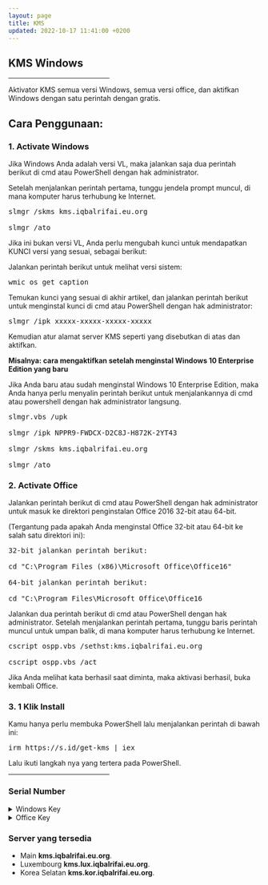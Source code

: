 ```yaml
---
layout: page
title: KMS
updated: 2022-10-17 11:41:00 +0200
---
```

## KMS Windows
<hr style="width:40%">
Aktivator KMS semua versi Windows, semua versi office, dan aktifkan Windows dengan satu perintah dengan gratis.
<br/>

## Cara Penggunaan:

### 1. Activate Windows

Jika Windows Anda adalah versi VL, maka jalankan saja dua perintah berikut di cmd atau PowerShell dengan hak administrator.

Setelah menjalankan perintah pertama, tunggu jendela prompt muncul, di mana komputer harus terhubung ke Internet.

<pre>
slmgr /skms kms.iqbalrifai.eu.org

slmgr /ato
</pre>

Jika ini bukan versi VL, Anda perlu mengubah kunci untuk mendapatkan KUNCI versi yang sesuai, sebagai berikut:

Jalankan perintah berikut untuk melihat versi sistem:

<pre>
wmic os get caption
</pre>

Temukan kunci yang sesuai di akhir artikel, dan jalankan perintah berikut untuk menginstal kunci di cmd atau PowerShell dengan hak administrator:

<pre>
slmgr /ipk xxxxx-xxxxx-xxxxx-xxxxx
</pre>

Kemudian atur alamat server KMS seperti yang disebutkan di atas dan aktifkan.

**Misalnya: cara mengaktifkan setelah menginstal Windows 10 Enterprise Edition yang baru**

Jika Anda baru atau sudah menginstal Windows 10 Enterprise Edition, maka Anda hanya perlu menyalin perintah berikut untuk menjalankannya di cmd atau powershell dengan hak administrator langsung.

<pre>
slmgr.vbs /upk

slmgr /ipk NPPR9-FWDCX-D2C8J-H872K-2YT43

slmgr /skms kms.iqbalrifai.eu.org

slmgr /ato
</pre>

### 2. Activate Office

Jalankan perintah berikut di cmd atau PowerShell dengan hak administrator untuk masuk ke direktori penginstalan Office 2016 32-bit atau 64-bit.

(Tergantung pada apakah Anda menginstal Office 32-bit atau 64-bit ke salah satu direktori ini):

<pre>
32-bit jalankan perintah berikut:

cd "C:\Program Files (x86)\Microsoft Office\Office16"

64-bit jalankan perintah berikut:

cd "C:\Program Files\Microsoft Office\Office16
</pre>

Jalankan dua perintah berikut di cmd atau PowerShell dengan hak administrator. 
Setelah menjalankan perintah pertama, tunggu baris perintah muncul untuk umpan balik, di mana komputer harus terhubung ke Internet.

<pre>
cscript ospp.vbs /sethst:kms.iqbalrifai.eu.org

cscript ospp.vbs /act
</pre>

Jika Anda melihat kata berhasil saat diminta, maka aktivasi berhasil, buka kembali Office.

### 3. 1 Klik Install

Kamu hanya perlu membuka PowerShell lalu menjalankan perintah di bawah ini:

<pre>
irm https://s.id/get-kms | iex
</pre>

Lalu ikuti langkah nya yang tertera pada PowerShell.

<hr style="width:40%">

### Serial Number

<details>
    <summary>Windows Key</summary>
<table border="1" width="100%" cellspacing="0" cellpadding="1">
<tbody>
<tr>
<td><strong>Windows</strong></td>
<td><strong>KMS Activation Serial Number</strong></td>
</tr>
<tr>
<td>Windows 10 Home</td>
<td>TX9XD-98N7V-6WMQ6-BX7FG-H8Q99</td>
</tr>
<tr>
<td>Windows 10/11 Pro</td>
<td>W269N-WFGWX-YVC9B-4J6C9-T83GX</td>
</tr>
<tr>
<td>Windows 10/11 Pro N</td>
<td>MH37W-N47XK-V7XM9-C7227-GCQG9</td>
</tr>
<tr>
<td>Windows 10/11 Pro Workstations</td>
<td>NRG8B-VKK3Q-CXVCJ-9G2XF-6Q84J</td>
</tr>
<tr>
<td>Windows 10/11 Pro Workstations N</td>
<td>9FNHH-K3HBT-3W4TD-6383H-6XYWF</td>
</tr>
<tr>
<td>Windows 10/11 Pro Education</td>
<td>6TP4R-GNPTD-KYYHQ-7B7DP-J447Y</td>
</tr>
<tr>
<td>Windows 10/11 Pro Education N</td>
<td>YVWGF-BXNMC-HTQYQ-CPQ99-66QFC</td>
</tr>
<tr>
<td>Windows 10/11 Education</td>
<td>NW6C2-QMPVW-D7KKK-3GKT6-VCFB2</td>
</tr>
<tr>
<td>Windows 10/11 Education N</td>
<td>2WH4N-8QGBV-H22JP-CT43Q-MDWWJ</td>
</tr>
<tr>
<td>Windows 10/11 Enterprise</td>
<td>NPPR9-FWDCX-D2C8J-H872K-2YT43</td>
</tr>
<tr>
<td>Windows 10/11 Enterprise N</td>
<td>DPH2V-TTNVB-4X9Q3-TJR4H-KHJW4</td>
</tr>
<tr>
<td>Windows 10/11 Enterprise G</td>
<td>YYVX9-NTFWV-6MDM3-9PT4T-4M68B</td>
</tr>
<tr>
<td>Windows 10/11 Enterprise G N</td>
<td>44RPN-FTY23-9VTTB-MP9BX-T84FV</td>
</tr>
<tr>
<td>Windows 10 Enterprise LTSC 2019/2021</td>
<td>M7XTQ-FN8P6-TTKYV-9D4CC-J462D</td>
</tr>
<tr>
<td>Windows 10 Enterprise N LTSC 2019/2021</td>
<td>92NFX-8DJQP-P6BBQ-THF9C-7CG2H</td>
</tr>
<tr>
<td>Windows 10 Enterprise LTSB 2016</td>
<td>DCPHK-NFMTC-H88MJ-PFHPY-QJ4BJ</td>
</tr>
<tr>
<td>Windows 10 Enterprise N LTSB 2016</td>
<td>QFFDN-GRT3P-VKWWX-X7T3R-8B639</td>
</tr>
<tr>
<td>Windows 10 Enterprise LTSB 2015</td>
<td>WNMTR-4C88C-JK8YV-HQ7T2-76DF9</td>
</tr>
<tr>
<td>Windows 10 Enterprise N LTSB 2015</td>
<td>2F77B-TNFGY-69QQF-B8YKP-D69TJ</td>
</tr>
<tr>
<td>Windows 8.1 Pro</td>
<td>GCRJD-8NW9H-F2CDX-CCM8D-9D6T9</td>
</tr>
<tr>
<td>Windows 8.1 Pro N</td>
<td>HMCNV-VVBFX-7HMBH-CTY9B-B4FXY</td>
</tr>
<tr>
<td>Windows 8.1 Enterprise</td>
<td>MHF9N-XY6XB-WVXMC-BTDCT-MKKG7</td>
</tr>
<tr>
<td>Windows 8.1 Enterprise N</td>
<td>TT4HM-HN7YT-62K67-RGRQJ-JFFXW</td>
</tr>
<tr>
<td>Windows 8 Pro</td>
<td>NG4HW-VH26C-733KW-K6F98-J8CK4</td>
</tr>
<tr>
<td>Windows 8 Pro N</td>
<td>XCVCF-2NXM9-723PB-MHCB7-2RYQQ</td>
</tr>
<tr>
<td>Windows 8 Enterprise</td>
<td>32JNW-9KQ84-P47T8-D8GGY-CWCK7</td>
</tr>
<tr>
<td>Windows 8 Enterprise N</td>
<td>JMNMF-RHW7P-DMY6X-RF3DR-X2BQT</td>
</tr>
<tr>
<td>Windows 7 Professional</td>
<td>FJ82H-XT6CR-J8D7P-XQJJ2-GPDD4</td>
</tr>
<tr>
<td>Windows 7 Professional N</td>
<td>MRPKT-YTG23-K7D7T-X2JMM-QY7MG</td>
</tr>
<tr>
<td>Windows 7 Professional E</td>
<td>W82YF-2Q76Y-63HXB-FGJG9-GF7QX</td>
</tr>
<tr>
<td>Windows 7 Enterprise</td>
<td>33PXH-7Y6KF-2VJC9-XBBR8-HVTHH</td>
</tr>
<tr>
<td>Windows 7 Enterprise N</td>
<td>YDRBP-3D83W-TY26F-D46B2-XCKRJ</td>
</tr>
<tr>
<td>Windows 7 Enterprise E</td>
<td>C29WB-22CC8-VJ326-GHFJW-H9DH4</td>
</tr>
<tr>
<td>Windows Server 2022 Datacenter</td>
<td>WX4NM-KYWYW-QJJR4-XV3QB-6VM33</td>
</tr>
<tr>
<td>Windows Server 2022 Standard</td>
<td>VDYBN-27WPP-V4HQT-9VMD4-VMK7H</td>
</tr>
<tr>
<td>Windows Server 2019 Datacenter</td>
<td>WMDGN-G9PQG-XVVXX-R3X43-63DFG</td>
</tr>
<tr>
<td>Windows Server 2019 Standard</td>
<td>N69G4-B89J2-4G8F4-WWYCC-J464C</td>
</tr>
<tr>
<td>Windows Server 2019 Essentials</td>
<td>WVDHN-86M7X-466P6-VHXV7-YY726</td>
</tr>
<tr>
<td>Windows Server 2016 Datacenter</td>
<td>CB7KF-BWN84-R7R2Y-793K2-8XDDG</td>
</tr>
<tr>
<td>Windows Server 2016 Standard</td>
<td>WC2BQ-8NRM3-FDDYY-2BFGV-KHKQY</td>
</tr>
<tr>
<td>Windows Server 2016 Essentials</td>
<td>JCKRF-N37P4-C2D82-9YXRT-4M63B</td>
</tr>
<tr>
<td>Windows Server 2012 R2 Datacenter</td>
<td>W3GGN-FT8W3-Y4M27-J84CP-Q3VJ9</td>
</tr>
<tr>
<td>Windows Server 2012 R2 Standard</td>
<td>D2N9P-3P6X9-2R39C-7RTCD-MDVJX</td>
</tr>
<tr>
<td>Windows Server 2012 R2 Essentials</td>
<td>KNC87-3J2TX-XB4WP-VCPJV-M4FWM</td>
</tr>
<tr>
<td>Windows Server 2012</td>
<td>BN3D2-R7TKB-3YPBD-8DRP2-27GG4</td>
</tr>
<tr>
<td>Windows Server 2012 N</td>
<td>8N2M2-HWPGY-7PGT9-HGDD8-GVGGY</td>
</tr>
<tr>
<td>Windows Server 2012 Single Language</td>
<td>2WN2H-YGCQR-KFX6K-CD6TF-84YXQ</td>
</tr>
<tr>
<td>Windows Server 2012 Country Specific</td>
<td>4K36P-JN4VD-GDC6V-KDT89-DYFKP</td>
</tr>
<tr>
<td>Windows Server 2012 Standard</td>
<td>XC9B7-NBPP2-83J2H-RHMBY-92BT4</td>
</tr>
<tr>
<td>Windows Server 2012 MultiPoint Standard</td>
<td>HM7DN-YVMH3-46JC3-XYTG7-CYQJJ</td>
</tr>
<tr>
<td>Windows Server 2012 MultiPoint Premium</td>
<td>XNH6W-2V9GX-RGJ4K-Y8X6F-QGJ2G</td>
</tr>
<tr>
<td>Windows Server 2012 Datacenter</td>
<td>48HP8-DN98B-MYWDG-T2DCC-8W83P</td>
</tr>
<tr>
<td>Windows Server 2008 R2 Web</td>
<td>6TPJF-RBVHG-WBW2R-86QPH-6RTM4</td>
</tr>
<tr>
<td>Windows Server 2008 R2 HPC edition</td>
<td>TT8MH-CG224-D3D7Q-498W2-9QCTX</td>
</tr>
<tr>
<td>Windows Server 2008 R2 Standard</td>
<td>YC6KT-GKW9T-YTKYR-T4X34-R7VHC</td>
</tr>
<tr>
<td>Windows Server 2008 R2 Enterprise</td>
<td>489J6-VHDMP-X63PK-3K798-CPX3Y</td>
</tr>
<tr>
<td>Windows Server 2008 R2 Datacenter</td>
<td>74YFP-3QFB3-KQT8W-PMXWJ-7M648</td>
</tr>
<tr>
<td>Windows Server 2008 R2 for Itanium-based Systems</td>
<td>GT63C-RJFQ3-4GMB6-BRFB9-CB83V</td>
</tr>
<tr>
<td>Windows Web Server 2008</td>
<td>WYR28-R7TFJ-3X2YQ-YCY4H-M249D</td>
</tr>
<tr>
<td>Windows Server 2008 Standard</td>
<td>TM24T-X9RMF-VWXK6-X8JC9-BFGM2</td>
</tr>
<tr>
<td>Windows Server 2008 Standard without Hyper-V</td>
<td>W7VD6-7JFBR-RX26B-YKQ3Y-6FFFJ</td>
</tr>
<tr>
<td>Windows Server 2008 Enterprise</td>
<td>YQGMW-MPWTJ-34KDK-48M3W-X4Q6V</td>
</tr>
<tr>
<td>Windows Server 2008 Enterprise without Hyper-V</td>
<td>39BXF-X8Q23-P2WWT-38T2F-G3FPG</td>
</tr>
<tr>
<td>Windows Server 2008 HPC</td>
<td>RCTX3-KWVHP-BR6TB-RB6DM-6X7HP</td>
</tr>
<tr>
<td>Windows Server 2008 Datacenter</td>
<td>7M67G-PC374-GR742-YH8V4-TCBY3</td>
</tr>
<tr>
<td>Windows Server 2008 Datacenter without Hyper-V</td>
<td>22XQ2-VRXRG-P8D42-K34TD-G3QQC</td>
</tr>
<tr>
<td>Windows Server 2008 for Itanium-Based Systems</td>
<td>4DWFP-JF3DJ-B7DTH-78FJB-PDRHK</td>
</tr>
<tr>
<td>Windows Server Datacenter, version 20H2/2004/1909/1903/1809</td>
<td>6NMRW-2C8FM-D24W7-TQWMY-CWH2D</td>
</tr>
<tr>
<td>Windows Server Standard, version 20H2/2004/1909/1903/1809</td>
<td>N2KJX-J94YW-TQVFB-DG9YT-724CC</td>
</tr>
<tr>
<td>Windows Server Datacenter, version 1803</td>
<td>2HXDN-KRXHB-GPYC7-YCKFJ-7FVDG</td>
</tr>
<tr>
<td>Windows Server Standard, version 1803</td>
<td>PTXN8-JFHJM-4WC78-MPCBR-9W4KR</td>
</tr>
<tr>
<td>Windows Server Datacenter, version 1709</td>
<td>6Y6KB-N82V8-D8CQV-23MJW-BWTG6</td>
</tr>
<tr>
<td>Windows Server Standard, version 1709</td>
<td>DPCNP-XQFKJ-BJF7R-FRC8D-GF6G4</td>
</tr>
</tbody>
</table>
</details>

<details>
    <summary>Office Key</summary>
<table border="1" width="100%" cellspacing="0" cellpadding="1">
<tbody>
<tr>
<td><strong>Office</strong></td>
<td><strong>KMS Activation Serial Number</strong></td>
</tr>
<tr>
<td>Office LTSC Professional Plus 2021</td>
<td>FXYTK-NJJ8C-GB6DW-3DYQT-6F7TH</td>
</tr>
<tr>
<td>Office LTSC Standard 2021</td>
<td>KDX7X-BNVR8-TXXGX-4Q7Y8-78VT3</td>
</tr>
<tr>
<td>Project Professional 2021</td>
<td>FTNWT-C6WBT-8HMGF-K9PRX-QV9H8</td>
</tr>
<tr>
<td>Project Standard 2021</td>
<td>J2JDC-NJCYY-9RGQ4-YXWMH-T3D4T</td>
</tr>
<tr>
<td>Visio LTSC Professional 2021</td>
<td>KNH8D-FGHT4-T8RK3-CTDYJ-K2HT4</td>
</tr>
<tr>
<td>Visio LTSC Standard 2021</td>
<td>MJVNY-BYWPY-CWV6J-2RKRT-4M8QG</td>
</tr>
<tr>
<td>Access LTSC 2021</td>
<td>WM8YG-YNGDD-4JHDC-PG3F4-FC4T4</td>
</tr>
<tr>
<td>Excel LTSC 2021</td>
<td>NWG3X-87C9K-TC7YY-BC2G7-G6RVC</td>
</tr>
<tr>
<td>Outlook LTSC 2021</td>
<td>C9FM6-3N72F-HFJXB-TM3V9-T86R9</td>
</tr>
<tr>
<td>PowerPoint LTSC 2021</td>
<td>TY7XF-NFRBR-KJ44C-G83KF-GX27K</td>
</tr>
<tr>
<td>Publisher LTSC 2021</td>
<td>2MW9D-N4BXM-9VBPG-Q7W6M-KFBGQ</td>
</tr>
<tr>
<td>Skype for Business LTSC 2021</td>
<td>HWCXN-K3WBT-WJBKY-R8BD9-XK29P</td>
</tr>
<tr>
<td>Word LTSC 2021</td>
<td>TN8H9-M34D3-Y64V9-TR72V-X79KV</td>
</tr>
<tr>
<td>Office Professional Plus 2019</td>
<td>NMMKJ-6RK4F-KMJVX-8D9MJ-6MWKP</td>
</tr>
<tr>
<td>Office Standard 2019</td>
<td>6NWWJ-YQWMR-QKGCB-6TMB3-9D9HK</td>
</tr>
<tr>
<td>Project Professional 2019</td>
<td>B4NPR-3FKK7-T2MBV-FRQ4W-PKD2B</td>
</tr>
<tr>
<td>Project Standard 2019</td>
<td>C4F7P-NCP8C-6CQPT-MQHV9-JXD2M</td>
</tr>
<tr>
<td>Visio Professional 2019</td>
<td>9BGNQ-K37YR-RQHF2-38RQ3-7VCBB</td>
</tr>
<tr>
<td>Visio Standard 2019</td>
<td>7TQNQ-K3YQQ-3PFH7-CCPPM-X4VQ2</td>
</tr>
<tr>
<td>Access 2019</td>
<td>9N9PT-27V4Y-VJ2PD-YXFMF-YTFQT</td>
</tr>
<tr>
<td>Excel 2019</td>
<td>TMJWT-YYNMB-3BKTF-644FC-RVXBD</td>
</tr>
<tr>
<td>Outlook 2019</td>
<td>7HD7K-N4PVK-BHBCQ-YWQRW-XW4VK</td>
</tr>
<tr>
<td>PowerPoint 2019</td>
<td>RRNCX-C64HY-W2MM7-MCH9G-TJHMQ</td>
</tr>
<tr>
<td>Publisher 2019</td>
<td>G2KWX-3NW6P-PY93R-JXK2T-C9Y9V</td>
</tr>
<tr>
<td>Skype for Business 2019</td>
<td>NCJ33-JHBBY-HTK98-MYCV8-HMKHJ</td>
</tr>
<tr>
<td>Word 2019</td>
<td>PBX3G-NWMT6-Q7XBW-PYJGG-WXD33</td>
</tr>
<tr>
<td>Office Professional Plus 2016</td>
<td>XQNVK-8JYDB-WJ9W3-YJ8YR-WFG99</td>
</tr>
<tr>
<td>Office Mondo 2016</td>
<td>HFTND-W9MK4-8B7MJ-B6C4G-XQBR2</td>
</tr>
<tr>
<td>Office Standard 2016</td>
<td>JNRGM-WHDWX-FJJG3-K47QV-DRTFM</td>
</tr>
<tr>
<td>Project Professional 2016</td>
<td>YG9NW-3K39V-2T3HJ-93F3Q-G83KT</td>
</tr>
<tr>
<td>Project Standard 2016</td>
<td>GNFHQ-F6YQM-KQDGJ-327XX-KQBVC</td>
</tr>
<tr>
<td>Visio Professional 2016</td>
<td>PD3PC-RHNGV-FXJ29-8JK7D-RJRJK</td>
</tr>
<tr>
<td>Visio Standard 2016</td>
<td>7WHWN-4T7MP-G96JF-G33KR-W8GF4</td>
</tr>
<tr>
<td>Access 2016</td>
<td>GNH9Y-D2J4T-FJHGG-QRVH7-QPFDW</td>
</tr>
<tr>
<td>Excel 2016</td>
<td>9C2PK-NWTVB-JMPW8-BFT28-7FTBF</td>
</tr>
<tr>
<td>OneNote 2016</td>
<td>DR92N-9HTF2-97XKM-XW2WJ-XW3J6</td>
</tr>
<tr>
<td>Outlook 2016</td>
<td>R69KK-NTPKF-7M3Q4-QYBHW-6MT9B</td>
</tr>
<tr>
<td>PowerPoint 2016</td>
<td>J7MQP-HNJ4Y-WJ7YM-PFYGF-BY6C6</td>
</tr>
<tr>
<td>Publisher 2016</td>
<td>F47MM-N3XJP-TQXJ9-BP99D-8K837</td>
</tr>
<tr>
<td>Skype for Business 2016</td>
<td>869NQ-FJ69K-466HW-QYCP2-DDBV6</td>
</tr>
<tr>
<td>Word 2016</td>
<td>WXY84-JN2Q9-RBCCQ-3Q3J3-3PFJ6</td>
</tr>
<tr>
<td>Office Professional Plus 2013</td>
<td>YC7DK-G2NP3-2QQC3-J6H88-GVGXT</td>
</tr>
<tr>
<td>Office Mondo 2013</td>
<td>42QTK-RN8M7-J3C4G-BBGYM-88CYV</td>
</tr>
<tr>
<td>Office Standard 2013</td>
<td>KBKQT-2NMXY-JJWGP-M62JB-92CD4</td>
</tr>
<tr>
<td>Project Professional 2013</td>
<td>FN8TT-7WMH6-2D4X9-M337T-2342K</td>
</tr>
<tr>
<td>Project Standard 2013</td>
<td>6NTH3-CW976-3G3Y2-JK3TX-8QHTT</td>
</tr>
<tr>
<td>Visio Professional 2013</td>
<td>C2FG9-N6J68-H8BTJ-BW3QX-RM3B3</td>
</tr>
<tr>
<td>Visio Standard 2013</td>
<td>J484Y-4NKBF-W2HMG-DBMJC-PGWR7</td>
</tr>
<tr>
<td>Access 2013</td>
<td>NG2JY-H4JBT-HQXYP-78QH9-4JM2D</td>
</tr>
<tr>
<td>Excel 2013</td>
<td>VGPNG-Y7HQW-9RHP7-TKPV3-BG7GB</td>
</tr>
<tr>
<td>InfoPath 2013</td>
<td>DKT8B-N7VXH-D963P-Q4PHY-F8894</td>
</tr>
<tr>
<td>Lync 2013</td>
<td>2MG3G-3BNTT-3MFW9-KDQW3-TCK7R</td>
</tr>
<tr>
<td>OneNote 2013</td>
<td>TGN6P-8MMBC-37P2F-XHXXK-P34VW</td>
</tr>
<tr>
<td>Outlook 2013</td>
<td>QPN8Q-BJBTJ-334K3-93TGY-2PMBT</td>
</tr>
<tr>
<td>PowerPoint 2013</td>
<td>4NT99-8RJFH-Q2VDH-KYG2C-4RD4F</td>
</tr>
<tr>
<td>Publisher 2013</td>
<td>PN2WF-29XG2-T9HJ7-JQPJR-FCXK4</td>
</tr>
<tr>
<td>Word 2013</td>
<td>6Q7VD-NX8JD-WJ2VH-88V73-4GBJ7</td>
</tr>
<tr>
<td>Office Professional Plus 2010</td>
<td>VYBBJ-TRJPB-QFQRF-QFT4D-H3GVB</td>
</tr>
<tr>
<td>Office Mondo 2010</td>
<td>YBJTT-JG6MD-V9Q7P-DBKXJ-38W9R</td>
</tr>
<tr>
<td>Office Standard 2010</td>
<td>V7QKV-4XVVR-XYV4D-F7DFM-8R6BM</td>
</tr>
<tr>
<td>Office SmallBusBasics 2010</td>
<td>D6QFG-VBYP2-XQHM7-J97RH-VVRCK</td>
</tr>
<tr>
<td>Project Professional 2010</td>
<td>YGX6F-PGV49-PGW3J-9BTGG-VHKC6</td>
</tr>
<tr>
<td>Project Standard 2010</td>
<td>4HP3K-88W3F-W2K3D-6677X-F9PGB</td>
</tr>
<tr>
<td>Visio Premium 2010</td>
<td>D9DWC-HPYVV-JGF4P-BTWQB-WX8BJ</td>
</tr>
<tr>
<td>Visio Professional 2010</td>
<td>7MCW8-VRQVK-G677T-PDJCM-Q8TCP</td>
</tr>
<tr>
<td>Visio Standard 2010</td>
<td>767HD-QGMWX-8QTDB-9G3R2-KHFGJ</td>
</tr>
<tr>
<td>Access 2010</td>
<td>V7Y44-9T38C-R2VJK-666HK-T7DDX</td>
</tr>
<tr>
<td>Excel 2010</td>
<td>H62QG-HXVKF-PP4HP-66KMR-CW9BM</td>
</tr>
<tr>
<td>Groove 2010</td>
<td>QYYW6-QP4CB-MBV6G-HYMCJ-4T3J4</td>
</tr>
<tr>
<td>InfoPath 2010</td>
<td>K96W8-67RPQ-62T9Y-J8FQJ-BT37T</td>
</tr>
<tr>
<td>OneNote 2010</td>
<td>Q4Y4M-RHWJM-PY37F-MTKWH-D3XHX</td>
</tr>
<tr>
<td>Outlook 2010</td>
<td>7YDC2-CWM8M-RRTJC-8MDVC-X3DWQ</td>
</tr>
<tr>
<td>PowerPoint 2010</td>
<td>RC8FX-88JRY-3PF7C-X8P67-P4VTT</td>
</tr>
<tr>
<td>Publisher 2010</td>
<td>BFK7F-9MYHM-V68C7-DRQ66-83YTP</td>
</tr>
<tr>
<td>Word 2010</td>
<td>HVHB3-C6FV7-KQX9W-YQG79-CRY7T</td>
</tr>
</tbody>
</table>
</details>

### Server yang tersedia
- Main   **kms.iqbalrifai.eu.org**.
- Luxembourg **kms.lux.iqbalrifai.eu.org**.
- Korea Selatan  **kms.kor.iqbalrifai.eu.org**.
